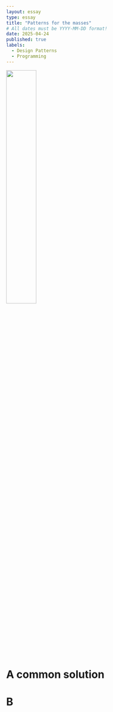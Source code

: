 ```yaml
---
layout: essay
type: essay
title: "Patterns for the masses"
# All dates must be YYYY-MM-DD format!
date: 2025-04-24
published: true
labels:
  - Design Patterns
  - Programming
---
```


<img width="40%" class="rounded float-start pe-4" src="https://cdn.pixabay.com/photo/2020/05/30/17/57/flower-5239814_1280.jpg">


# A common solution



# B

